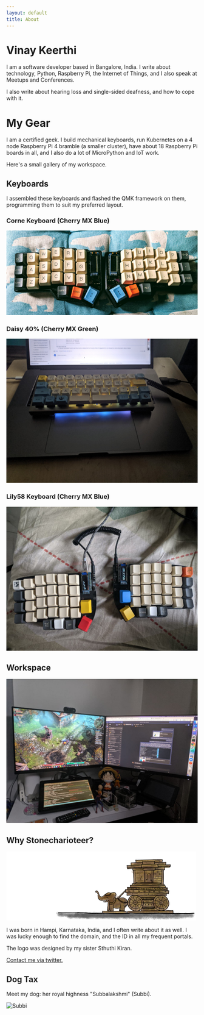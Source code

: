 ```yaml
---
layout: default
title: About
---
```


# Vinay Keerthi

I am a software developer based in Bangalore, India. I write about technology,
Python, Raspberry Pi, the Internet of Things, and I also speak at Meetups and
Conferences.

I also write about hearing loss and single-sided deafness, and how to cope with it.

# My Gear

I am a certified geek. I build mechanical keyboards, run Kubernetes on a 4 node Raspberry Pi 4 bramble (a smaller cluster), have about 18 Raspberry Pi boards in all, and I also do a lot of MicroPython and IoT work.

Here's a small gallery of my workspace.

## Keyboards

I assembled these keyboards and flashed the QMK framework on them, programming them to suit my preferred layout.

### Corne Keyboard (Cherry MX Blue)

![CorneKeyboard](/assets/images/about/corne_keyboard.jpg)

### Daisy 40% (Cherry MX Green)

![Workspace](/assets/images/about/daisy_keyboard.jpg)

### Lily58 Keyboard (Cherry MX Blue)

![Lily58](/assets/images/about/lily58_keyboard.jpeg)

## Workspace

![Workspace](/assets/images/about/workspace.jpeg)

## Why Stonecharioteer?

![Stonecharioteer Logo](/assets/images/logo/stonecharioteer-large.png)

I was born in Hampi, Karnataka, India, and I often write about it as well. I was lucky enough to find the domain, and the ID in all my frequent portals.

The logo was designed by my sister Sthuthi Kiran.

[Contact me via twitter.](https://twitter.com/stonecharioteer)

## Dog Tax

Meet my dog: her royal highness "Subbalakshmi" (Subbi).

![Subbi](/assets/images/about/subbi.jpg)
